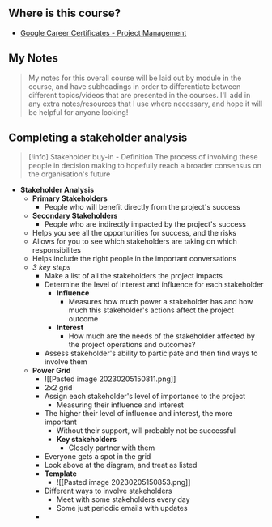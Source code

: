 ## Where is this course?
- [Google Career Certificates - Project Management](https://www.coursera.org/professional-certificates/google-project-management)

## My Notes
> My notes for this overall course will be laid out by module in the course, and have subheadings in order to differentiate between different topics/videos that are presented in the courses. I'll add in any extra notes/resources that I use where necessary, and hope it will be helpful for anyone looking!


## Completing a stakeholder analysis
> [!info] Stakeholder buy-in - Definition
> The process of involving these people in decision making to hopefully reach a broader consensus  on the organisation's future
- **Stakeholder Analysis**
	- **Primary Stakeholders**
		- People who will benefit directly from the project's success
	- **Secondary Stakeholders**
		- People who are indirectly impacted by the project's success
	- Helps you see all the opportunities for success, and the risks
	- Allows for you to see which stakeholders are taking on which responsibilites
	- Helps include the right people in the important conversations
	- *3 key steps*
		- Make a list of all the stakeholders the project impacts
		- Determine the level of interest and influence for each stakeholder
			- **Influence**
				- Measures how much power a stakeholder has and how much this stakeholder's actions affect the project outcome
			- **Interest**
				- How much are the needs of the stakeholder affected by the project operations and outcomes?
		- Assess stakeholder's ability to participate and then find ways to involve them
	- **Power Grid**
		- ![[Pasted image 20230205150811.png]]
		- 2x2 grid
		- Assign each stakeholder's level of importance to the project
			- Measuring their influence and interest
		- The higher their level of influence and interest, the more important
			- Without their support, will probably not be successful
			- **Key stakeholders**
				- Closely partner with them
		- Everyone gets a spot in the grid
		- Look above at the diagram, and treat as listed
		- **Template**
			- ![[Pasted image 20230205150853.png]]
		- Different ways to involve stakeholders
			- Meet with some stakeholders every day
			- Some just periodic emails with updates
		- 